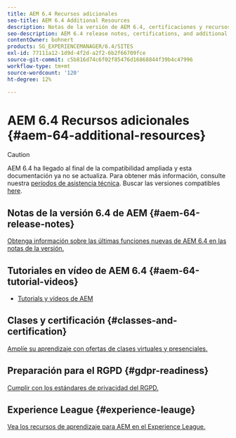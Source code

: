 ```yaml
---
title: AEM 6.4 Recursos adicionales
seo-title: AEM 6.4 Additional Resources
description: Notas de la versión de AEM 6.4, certificaciones y recursos adicionales
seo-description: AEM 6.4 release notes, certifications, and additional resources
contentOwner: bohnert
products: SG_EXPERIENCEMANAGER/6.4/SITES
exl-id: 77111a12-1d9d-4f2d-a2f2-6b2f66709fce
source-git-commit: c5b816d74c6f02f85476d16868844f39b4c47996
workflow-type: tm+mt
source-wordcount: '120'
ht-degree: 12%

---
```


# AEM 6.4 Recursos adicionales {#aem-64-additional-resources}

>[!CAUTION]
>
>AEM 6.4 ha llegado al final de la compatibilidad ampliada y esta documentación ya no se actualiza. Para obtener más información, consulte nuestra [períodos de asistencia técnica](https://helpx.adobe.com/es/support/programs/eol-matrix.html). Buscar las versiones compatibles [here](https://experienceleague.adobe.com/docs/).

## Notas de la versión 6.4 de AEM {#aem-64-release-notes}

[Obtenga información sobre las últimas funciones nuevas de AEM 6.4 en las notas de la versión.](/help/release-notes/home.md)

## Tutoriales en vídeo de AEM 6.4 {#aem-64-tutorial-videos}

* [Tutorials y vídeos de AEM](https://experienceleague.adobe.com/docs/experience-manager-cloud-service.html#tutorials)

## Clases y certificación {#classes-and-certification}

[Amplíe su aprendizaje con ofertas de clases virtuales y presenciales.](https://training.adobe.com/training/courses.html#solution=adobeExperienceManager)

## Preparación para el RGPD {#gdpr-readiness}

[Cumplir con los estándares de privacidad del RGPD.](/help/managing/data-protection-and-privacy.md)

## Experience League {#experience-leauge}

[Vea los recursos de aprendizaje para AEM en el Experience League.](https://guided.adobe.com/?promoid=K42KVXHD&amp;mv=other#dashboard)
